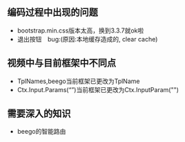 ## 编码过程中出现的问题
- bootstrap.min.css版本太高，换到3.3.7就ok啦
- 退出按钮　bug:(原因:本地缓存造成的, clear cache)

## 视频中与目前框架中不同点
- TplNames,beego当前框架已更改为TplName
- Ctx.Input.Params(“”)当前框架已更改为Ctx.InputParam("")

## 需要深入的知识
- beego的智能路由
